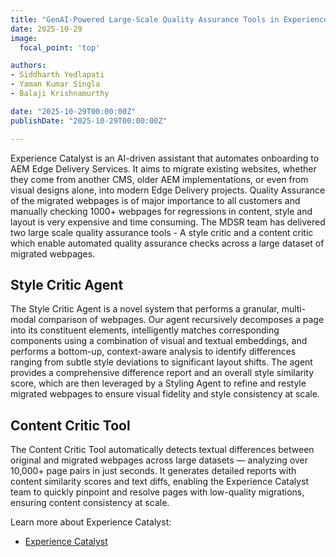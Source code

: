 ```yaml
---
title: "GenAI-Powered Large-Scale Quality Assurance Tools in Experience Catalyst"
date: 2025-10-29
image:
  focal_point: 'top'

authors:
- Siddharth Yedlapati
- Yaman Kumar Singla
- Balaji Krishnamurthy

date: "2025-10-29T00:00:00Z"
publishDate: "2025-10-29T00:00:00Z"

---
```

Experience Catalyst is an AI-driven assistant that automates onboarding to AEM Edge Delivery Services. It aims to migrate existing websites, whether they come from another CMS, older AEM implementations, or even from visual designs alone, into modern Edge Delivery projects. Quality Assurance of the migrated webpages is of major importance to all customers and manually checking 1000+ webpages for regressions in content, style and layout is very expensive and time consuming. The MDSR team has delivered two large scale quality assurance tools -  A style critic and a content critic which enable automated quality assurance checks across a large dataset of migrated webpages. 

## Style Critic Agent

The Style Critic Agent is a novel system that performs a granular, multi-modal comparison of webpages. Our agent recursively decomposes a page into its constituent elements, intelligently matches corresponding components using a combination of visual and textual embeddings, and performs a bottom-up, context-aware analysis to identify differences ranging from subtle style deviations to significant layout shifts. The agent provides a comprehensive difference report and an overall style similarity score, which are then leveraged by a Styling Agent to refine and restyle migrated webpages to ensure visual fidelity and style consistency at scale.

## Content Critic Tool

The Content Critic Tool automatically detects textual differences between original and migrated webpages across large datasets — analyzing over 10,000+ page pairs in just seconds. It generates detailed reports with content similarity scores and text diffs, enabling the Experience Catalyst team to quickly pinpoint and resolve pages with low-quality migrations, ensuring content consistency at scale.

Learn more about Experience Catalyst:
- [Experience Catalyst](https://github.com/aemysites/aemydocs)
